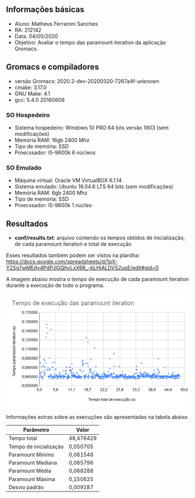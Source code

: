 ## Informações básicas

- Aluno: Matheus Ferraroni Sanches
- RA: 212142
- Data: 04/05/2020
- Objetivo: Avaliar o tempo das paramount iteration da aplicação Gromacs.

## Gromacs e compiladores

- versão Gromacs: 2020.2-dev-20200320-7267a4f-unknown
- cmake: 3.17.0
- GNU Make: 4.1
- gcc: 5.4.0 20160609

### SO Hospedeiro

- Sistema hospedeiro: Windows 10 PRO 64 bits versão 1903 (sem modificações)
- Memória RAM: 16gb 2400 Mhz
- Tipo de memória: SSD
- Proecssador: I5-9600k 6 núcleos


### SO Emulado

- Máquina virtual: Oracle VM VirtualBOX 6.1.14
- Sistema emulado: Ubuntu 16.04.6 LTS 64 bits (sem modificações)
- Memória RAM: 6gb 2400 Mhz
- Tipo de memória: SSD
- Proecssador: I5-9600k 1 núcleo



## Resultados

- **conf/results.txt**: arquivo contendo os tempos obtidos de inicialização, de cada paramount iteration e total de execução

Esses resultados também podem ser vistos na planilha: <a href="https://docs.google.com/spreadsheets/d/1qX-Y2Sg7wMEdy4PdPJIGQhvLxX6R_-bLHjALDVS2upE/edit#gid=0">https://docs.google.com/spreadsheets/d/1qX-Y2Sg7wMEdy4PdPJIGQhvLxX6R_-bLHjALDVS2upE/edit#gid=0</a>

A imagem abaixo mostra o tempo de execução de cada paramount iteration durante a execução de todo o programa.
<p align="center">
	<img src="./result.png" alt="nd" width="600">
</p>


Informações extras sobre as execuções são apresentadas na tabela abaixo

| Parâmetro              | Valor     |
|------------------------|-----------|
| Tempo total            | 48,476429 |
| Tempo de inicialização | 0,050705  |
| Paramount Mínimo       | 0,061548  |
| Paramount Mediana      | 0,065796  |
| Paramount Média        | 0,068288  |
| Paramount Máxima       | 0,150625  |
| Desvio padrão          | 0,009187  |